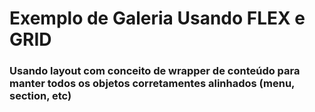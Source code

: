 # Exemplo de Galeria Usando FLEX e GRID

### Usando layout com conceito de wrapper de conteúdo para manter todos os objetos corretamentes alinhados (menu, section, etc)
